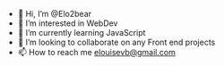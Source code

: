 - 👋 Hi, I’m @Elo2bear
- 👀 I’m interested in WebDev
- 🌱 I’m currently learning JavaScript
- 💞️ I’m looking to collaborate on any Front end projects
- 📫 How to reach me elouisevb@gmail.com

<!---
Elo2bear/Elo2bear is a ✨ special ✨ repository because its `README.md` (this file) appears on your GitHub profile.
You can click the Preview link to take a look at your changes.
--->

